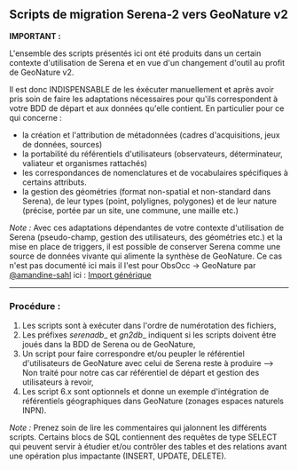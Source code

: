 ## Scripts de migration Serena-2 vers GeoNature v2 ##


__IMPORTANT :__

L'ensemble des scripts présentés ici ont été produits dans un certain contexte d'utilisation de Serena et en vue d'un changement d'outil au profit de GeoNature v2.

Il est donc INDISPENSABLE de les éxécuter manuellement et après avoir pris soin de faire les adaptations nécessaires pour qu'ils correspondent à votre BDD de départ et aux données qu'elle contient.
En particulier pour ce qui concerne :

* la création et l'attribution de métadonnées (cadres d'acquisitions, jeux de données, sources)
* la portabilité du référentiels d'utilisateurs (observateurs, déterminateur, valiateur et organismes rattachés)
* les correspondances de nomenclatures et de vocabulaires spécifiques à certains attributs.
* la gestion des géométries (format non-spatial et non-standard dans Serena), de leur types (point, polylignes, polygones) et de leur nature (précise, portée par un site, une commune, une maille etc.)

_Note :_ Avec ces adaptations dépendantes de votre contexte d'utilisation de Serena (pseudo-champ, gestion des utilisateurs, des géométries etc.) et la mise en place de triggers, il est possible de conserver Serena comme une source de données vivante qui alimente la synthèse de GeoNature.
Ce cas n'est pas documenté ici mais il l'est pour ObsOcc -> GeoNature par [@amandine-sahl](@amandine-sahl) ici : [Import générique](https://github.com/PnX-SI/Ressources-techniques/tree/master/GeoNature/migration/generic)

-----------------------
### Procédure : ###

1. Les scripts sont à exécuter dans l'ordre de numérotation des fichiers,
2. Les préfixes _serenadb__ et _gn2db__ indiquent si les scripts doivent être joués dans la BDD de Serena ou de GeoNature,
3. Un script pour faire correspondre et/ou peupler le référentiel d'utilisateurs de GeoNature avec celui de Serena reste à produire --> Non traité pour notre cas car référentiel de départ et gestion des utilisateurs à revoir,
4. Les script 6.x sont optionnels et donne un exemple d'intégration de référentiels géographiques dans GeoNature (zonages espaces naturels INPN).

_Note :_ Prenez soin de lire les commentaires qui jalonnent les différents scripts. 
Certains blocs de SQL contiennent des requêtes de type SELECT qui peuvent servir à étudier et/ou contrôler des tables et des relations avant une opération plus impactante (INSERT, UPDATE, DELETE).

